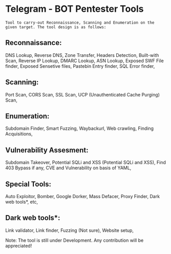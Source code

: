 # Telegram - BOT Pentester Tools

```
Tool to carry-out Reconnaissance, Scanning and Enumeration on the given target. The tool design is as follows:
```

## Reconnaissance:
  DNS Lookup,
  Reverse DNS,
  Zone Transfer,
  Headers Detection,
  Built-with Scan,
  Reverse IP Lookup,
  DMARC Lookup,
  ASN Lookup,
  Exposed SWF File finder,
  Exposed Sensetive files,
  Pastebin Entry finder,
  SQL Error finder,
  
## Scanning:
  Port Scan,
  CORS Scan,
  SSL Scan,
  UCP (Unauthenticated Cache Purging) Scan,
  
## Enumeration:
  Subdomain Finder,
  Smart Fuzzing,
  Waybackurl,
  Web crawling,
  Finding Acquisitions,
  
## Vulnerability Assesment:
  Subdomain Takeover,
  Potential SQLi and XSS (Potential SQLi and XSS),
  Find 403 Bypass if any,
  CVE and Vulnerability on basis of YAML,
  
## Special Tools:
  Auto Exploitor,
  Bomber,
  Google Dorker,
  Mass Defacer,
  Proxy Finder,
  Dark web tools*,
  etc,
  
## Dark web tools*:
  Link validator,
  Link finder,
  Fuzzing (Not sure),
  Website setup,
  
Note: The tool is still under Development. Any contribution will be appreciated!
